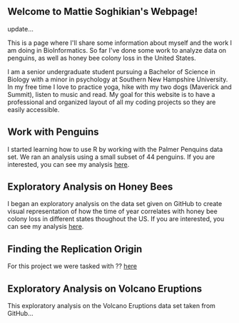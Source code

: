 ## Welcome to Mattie Soghikian's Webpage!

update...

This is a page where I'll share some information about myself and the work I am doing in BioInformatics. So far I've done some work to analyze data on penguins, as well as honey bee colony loss in the United States.

I am a senior undergraduate student pursuing a Bachelor of Science in Biology with a minor in psychology at Southern New Hampshire University. In my free time I love to practice yoga, hike with my two dogs (Maverick and Summit), listen to music and read. My goal for this website is to have a professional and organized layout of all my coding projects so they are easily accessible.

## Work with Penguins
I started learning how to use R by working with the Palmer Penquins data set. We ran an analysis using a small subset of 44 penguins. If you are interested, you can see my analysis [here](https://mattiesosa.github.io/BioStatisticsAnalysis/PalmerPenguinsAnalysis.html).

## Exploratory Analysis on Honey Bees
I began an exploratory analysis on the data set given on GitHub to create visual representation of how the time of year correlates with honey bee colony loss in different states thoughout the US. If you are interested, you can see my analysis [here](https://mattiesosa.github.io/BioStatisticsAnalysis/BeeColonyLossAnalysis.html).

## Finding the Replication Origin
For this project we were tasked with ??
[here](https://agmath.github.io/BIO4ST1_Group2/Replication_Mattie_Soghikian.html)

## Exploratory Analysis on Volcano Eruptions
This exploratory analysis on the Volcano Eruptions data set taken from GitHub...
